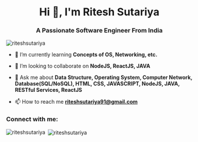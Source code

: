 <h1 align="center">Hi 👋, I'm Ritesh Sutariya</h1>
<h3 align="center">A Passionate Software Engineer From India</h3>

<p align="left"> <img src="https://komarev.com/ghpvc/?username=riteshsutariya&label=Profile%20views&color=0e75b6&style=flat" alt="riteshsutariya" /> </p>

- 🌱 I’m currently learning **Concepts of OS, Networking, etc.**

- 👯 I’m looking to collaborate on **NodeJS, ReactJS, JAVA**

- 💬 Ask me about **Data Structure, Operating System, Computer Network, Database(SQL/NoSQL), HTML, CSS, JAVASCRIPT, NodeJS, JAVA, RESTful Services, ReactJS**

- 📫 How to reach me **riteshsutariya91@gmail.com**

<h3 align="left">Connect with me:</h3>
<p align="left">
</p>

<p><img align="left" style="margin-bottom:.5rem" src="https://github-readme-stats.vercel.app/api/top-langs?username=riteshsutariya&show_icons=true&locale=en&layout=compact" alt="riteshsutariya" /></p>

<p>&nbsp;<img align="center" src="https://github-readme-stats.vercel.app/api?username=riteshsutariya&show_icons=true&locale=en" alt="riteshsutariya" /></p>
